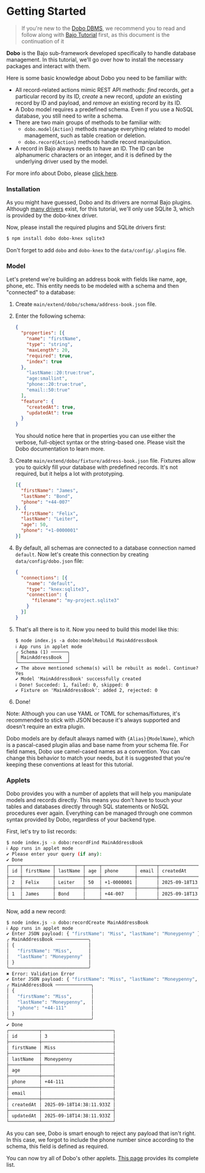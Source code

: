 # Getting Started

> If you're new to the [Dobo DBMS](https://ardhi.github.io/dobo), we recommend you to read and follow along with [Bajo Tutorial](https://ardhi.github.io/bajo/tutorial-01-getting-started.html) first, as this document is the continuation of it

**Dobo** is the Bajo sub-framework developed specifically to handle database management. In this tutorial, we'll go over how to install the necessary packages and interact with them.

Here is some basic knowledge about Dobo you need to be familiar with:

- All record-related actions mimic REST API methods: *find* records, *get* a particular record by its ID, *create* a new record, *update* an existing record by ID and payload, and *remove* an existing record by its ID.
- A Dobo model requires a predefined schema. Even if you use a NoSQL database, you still need to write a schema.
- There are two main groups of methods to be familiar with:
  - ```dobo.model{Action}``` methods manage everything related to model management, such as table creation or deletion.
  - ```dobo.record{Action}``` methods handle record manipulation.
- A record in Bajo always needs to have an ID. The ID can be alphanumeric characters or an integer, and it is defined by the underlying driver used by the model.

For more info about Dobo, please [click here](https://ardhi.github.io/dobo).

### Installation

As you might have guessed, Dobo and its drivers are normal Bajo plugins. Although [many drivers](https://github.com/ardhi/dobo/tutorials/drivers.md) exist, for this tutorial, we'll only use SQLite 3, which is provided by the dobo-knex driver.

Now, please install the required plugins and SQLite drivers first:

```bash
$ npm install dobo dobo-knex sqlite3
```

Don't forget to add ```dobo``` and ```dobo-knex``` to the ```data/config/.plugins``` file.

### Model

Let's pretend we're building an address book with fields like name, age, phone, etc. This entity needs to be modeled with a schema and then "connected" to a database:

1. Create ```main/extend/dobo/schema/address-book.json``` file.
2. Enter the following schema:
   ```json
   {
     "properties": [{
       "name": "firstName",
       "type": "string",
       "maxLength": 20,
       "required": true,
       "index": true
     },
       "lastName::20:true:true",
       "age:smallint",
       "phone::20:true:true",
       "email::50:true"
     ],
     "feature": {
       "createdAt": true,
       "updatedAt": true
     }
   }
   ```
   You should notice here that in properties you can use either the verbose, full-object syntax or the string-based one. Please visit the Dobo documentation to learn more.

3. Create ```main/extend/dobo/fixture/address-book.json``` file. Fixtures allow you to quickly fill your database with predefined records. It's not required, but it helps a lot with prototyping.
   ```json
   [{
     "firstName": "James",
     "lastName": "Bond",
     "phone": "+44-007"
   }, {
     "firstName": "Felix",
     "lastName": "Leiter",
     "age": 50,
     "phone": "+1-0000001"
   }]
   ```
4. By default, all schemas are connected to a database connection named ```default```. Now let's create this connection by creating ```data/config/dobo.json``` file:

   ```json
   {
     "connections": [{
       "name": "default",
       "type": "knex:sqlite3",
       "connection": {
         "filename": "my-project.sqlite3"
       }
     }]
   }
   ```
5. That's all there is to it. Now you need to build this model like this:
   ```
   $ node index.js -a dobo:modelRebuild MainAddressBook
   ℹ App runs in applet mode
   ╭ Schema (1) ──────╮
   │ MainAddressBook  │
   ╰──────────────────╯
   ✔ The above mentioned schema(s) will be rebuilt as model. Continue? Yes
   ✔ Model 'MainAddressBook' successfully created
   ℹ Done! Succeded: 1, failed: 0, skipped: 0
   ✔ Fixture on 'MainAddressBook': added 2, rejected: 0
   ```
6. Done!

Note: Although you can use YAML or TOML for schemas/fixtures, it's recommended to stick with JSON because it's always supported and doesn't require an extra plugin.

Dobo models are by default always named with ```{Alias}{ModelName}```, which is a pascal-cased plugin alias and base name from your schema file. For field names, Dobo use camel-cased names as a convention. You can change this behavior to match your needs, but it is suggested that you're keeping these conventions at least for this tutorial.

### Applets

Dobo provides you with a number of applets that will help you manipulate models and records directly. This means you don't have to touch your tables and databases directly through SQL statements or NoSQL procedures ever again. Everything can be managed through one common syntax provided by Dobo, regardless of your backend type.

First, let's try to list records:

```bash
$ node index.js -a dobo:recordFind MainAddressBook
ℹ App runs in applet mode
✔ Please enter your query (if any):
✔ Done
┌────┬───────────┬──────────┬─────┬────────────┬───────┬──────────────────────────┬──────────────────────────┐
│ id │ firstName │ lastName │ age │ phone      │ email │ createdAt                │ updatedAt                │
├────┼───────────┼──────────┼─────┼────────────┼───────┼──────────────────────────┼──────────────────────────┤
│ 2  │ Felix     │ Leiter   │ 50  │ +1-0000001 │       │ 2025-09-18T13:47:29.296Z │ 2025-09-18T13:47:29.296Z │
├────┼───────────┼──────────┼─────┼────────────┼───────┼──────────────────────────┼──────────────────────────┤
│ 1  │ James     │ Bond     │     │ +44-007    │       │ 2025-09-18T13:47:29.280Z │ 2025-09-18T13:47:29.280Z │
└────┴───────────┴──────────┴─────┴────────────┴───────┴──────────────────────────┴──────────────────────────┘
```

Now, add a new record:

```bash
$ node index.js -a dobo:recordCreate MainAddressBook
ℹ App runs in applet mode
✔ Enter JSON payload: { "firstName": "Miss", "lastName": "Moneypenny" }
╭ MainAddressBook ────────────╮
│ {                           │
│   "firstName": "Miss",      │
│   "lastName": "Moneypenny"  │
│ }                           │
╰─────────────────────────────╯
✖ Error: Validation Error
✔ Enter JSON payload: { "firstName": "Miss", "lastName": "Moneypenny", "phone": "+44-111" }
╭ MainAddressBook ─────────────╮
│ {                            │
│   "firstName": "Miss",       │
│   "lastName": "Moneypenny",  │
│   "phone": "+44-111"         │
│ }                            │
╰──────────────────────────────╯
✔ Done
┌───────────┬──────────────────────────┐
│ id        │ 3                        │
├───────────┼──────────────────────────┤
│ firstName │ Miss                     │
├───────────┼──────────────────────────┤
│ lastName  │ Moneypenny               │
├───────────┼──────────────────────────┤
│ age       │                          │
├───────────┼──────────────────────────┤
│ phone     │ +44-111                  │
├───────────┼──────────────────────────┤
│ email     │                          │
├───────────┼──────────────────────────┤
│ createdAt │ 2025-09-18T14:38:11.933Z │
├───────────┼──────────────────────────┤
│ updatedAt │ 2025-09-18T14:38:11.933Z │
└───────────┴──────────────────────────┘
```

As you can see, Dobo is smart enough to reject any payload that isn't right. In this case, we forgot to include the phone number since according to the schema, this field is defined as required.

You can now try all of Dobo's other applets. [This page](https://github.com/ardhi/dobo/tutorials/applets) provides its complete list.


